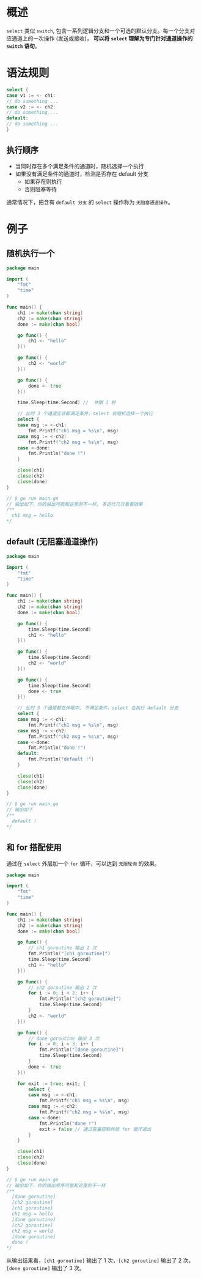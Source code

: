 # 概述

`select` 类似 `switch`, 包含一系列逻辑分支和一个可选的默认分支。每一个分支对应通道上的一次操作 (发送或接收)，
**可以将 `select` 理解为专门针对通道操作的 `switch` 语句**。

# 语法规则

```go
select {
case v1 := <- ch1:
// do something ...  
case v2 := <- ch2:
// do something ...
default:
// do something ...
}
```

## 执行顺序

* 当同时存在多个满足条件的通道时，随机选择一个执行
* 如果没有满足条件的通道时，检测是否存在 default 分支
    * 如果存在则执行
    * 否则阻塞等待

通常情况下，把含有 `default 分支` 的 `select` 操作称为 `无阻塞通道操作`。

# 例子

## 随机执行一个

```go
package main

import (
	"fmt"
	"time"
)

func main() {
	ch1 := make(chan string)
	ch2 := make(chan string)
	done := make(chan bool)

	go func() {
		ch1 <- "hello"
	}()

	go func() {
		ch2 <- "world"
	}()

	go func() {
		done <- true
	}()

	time.Sleep(time.Second) //  休眠 1 秒

	// 此时 3 个通道应该都满足条件，select 会随机选择一个执行
	select {
	case msg := <-ch1:
		fmt.Printf("ch1 msg = %s\n", msg)
	case msg := <-ch2:
		fmt.Printf("ch2 msg = %s\n", msg)
	case <-done:
		fmt.Println("done !")
	}

	close(ch1)
	close(ch2)
	close(done)
}

// $ go run main.go
// 输出如下，你的输出可能和这里的不一样, 多运行几次看看效果
/**
  ch1 msg = hello
*/
```

## default (无阻塞通道操作)

```go
package main

import (
	"fmt"
	"time"
)

func main() {
	ch1 := make(chan string)
	ch2 := make(chan string)
	done := make(chan bool)

	go func() {
		time.Sleep(time.Second)
		ch1 <- "hello"
	}()

	go func() {
		time.Sleep(time.Second)
		ch2 <- "world"
	}()

	go func() {
		time.Sleep(time.Second)
		done <- true
	}()

	// 此时 3 个通道都在休眠中, 不满足条件，select 会执行 default 分支
	select {
	case msg := <-ch1:
		fmt.Printf("ch1 msg = %s\n", msg)
	case msg := <-ch2:
		fmt.Printf("ch2 msg = %s\n", msg)
	case <-done:
		fmt.Println("done !")
	default:
		fmt.Println("default !")
	}

	close(ch1)
	close(ch2)
	close(done)
}

// $ go run main.go
// 输出如下
/**
  default !
*/
```

## 和 for 搭配使用

通过在 `select` 外层加一个 `for` 循环，可以达到 `无限轮询` 的效果。

```go
package main

import (
	"fmt"
	"time"
)

func main() {
	ch1 := make(chan string)
	ch2 := make(chan string)
	done := make(chan bool)

	go func() {
		// ch1 goroutine 输出 1 次 
		fmt.Println("[ch1 goroutine]")
		time.Sleep(time.Second)
		ch1 <- "hello"
	}()

	go func() {
		// ch2 goroutine 输出 2 次
		for i := 0; i < 2; i++ {
			fmt.Println("[ch2 goroutine]")
			time.Sleep(time.Second)
		}
		ch2 <- "world"
	}()

	go func() {
		// done goroutine 输出 3 次
		for i := 0; i < 3; i++ {
			fmt.Println("[done goroutine]")
			time.Sleep(time.Second)
		}
		done <- true
	}()

	for exit := true; exit; {
		select {
		case msg := <-ch1:
			fmt.Printf("ch1 msg = %s\n", msg)
		case msg := <-ch2:
			fmt.Printf("ch2 msg = %s\n", msg)
		case <-done:
			fmt.Println("done !")
			exit = false // 通过变量控制外层 for 循环退出
		}
	}

	close(ch1)
	close(ch2)
	close(done)
}

// $ go run main.go
// 输出如下，你的输出顺序可能和这里的不一样
/**
  [done goroutine]
  [ch2 goroutine]
  [ch1 goroutine]
  ch1 msg = hello
  [done goroutine]
  [ch2 goroutine]
  ch2 msg = world
  [done goroutine]
  done !
*/
```

从输出结果看，`[ch1 goroutine]` 输出了 1 次，`[ch2 goroutine]` 输出了 2 次，`[done goroutine]` 输出了 3 次。 